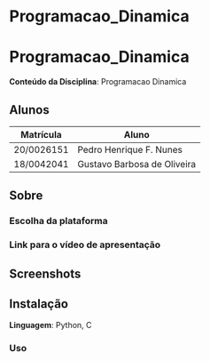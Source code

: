 # Programacao_Dinamica

# Programacao_Dinamica

**Conteúdo da Disciplina**: Programacao Dinamica <br>

## Alunos

| Matrícula  | Aluno                       |
| ---------- | --------------------------- |
| 20/0026151 | Pedro Henrique F. Nunes     |
| 18/0042041 | Gustavo Barbosa de Oliveira |

## Sobre

<!-- Descreva os objetivos do seu projeto e como ele funciona. -->

### Escolha da plataforma

### Link para o vídeo de apresentação

## Screenshots

## Instalação

**Linguagem**: Python, C <br>

<!-- Descreva os pré-requisitos para rodar o seu projeto e os comandos necessários -->

### Uso

<!-- Explique como usar seu projeto caso haja algum passo a passo após o comando de execução. -->
